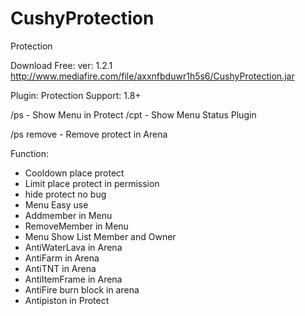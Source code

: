 # CushyProtection
Protection


Download Free:
ver: 1.2.1
http://www.mediafire.com/file/axxnfbduwr1h5s6/CushyProtection.jar


Plugin: Protection
Support: 1.8+

/ps - Show Menu in Protect
/cpt - Show Menu Status Plugin

/ps remove - Remove protect in Arena

Function:
- Cooldown place protect
- Limit place protect in permission
- hide protect no bug
- Menu Easy use
- Addmember in Menu
- RemoveMember in Menu
- Menu Show List Member and Owner
- AntiWaterLava in Arena
- AntiFarm in Arena
- AntiTNT in Arena
- AntiItemFrame in Arena
- AntiFire burn block in arena
- Antipiston in Protect
